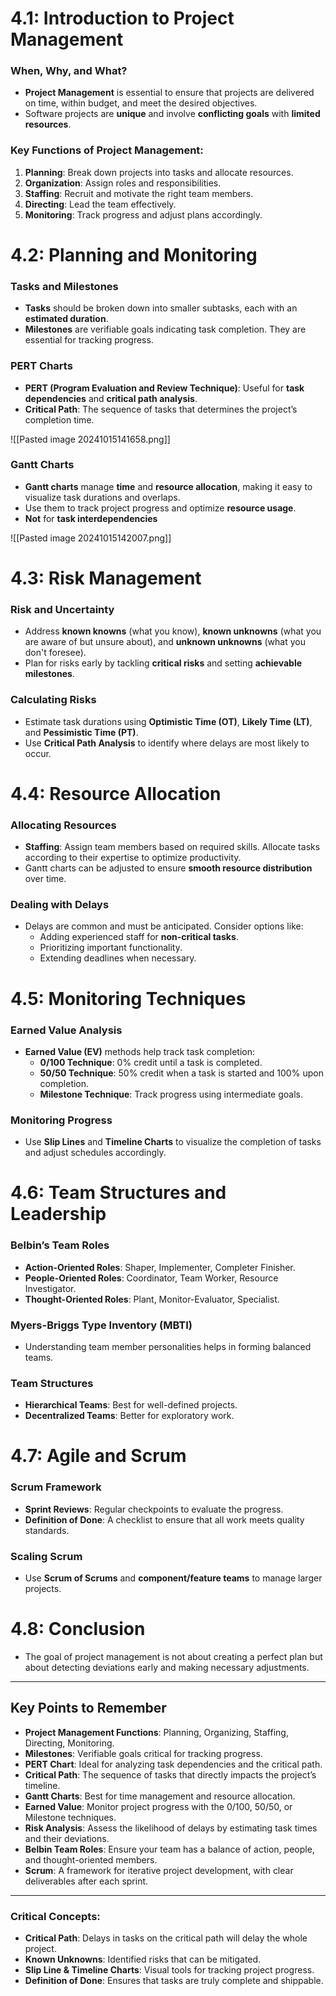 # 4.1: Introduction to Project Management

### When, Why, and What?
- **Project Management** is essential to ensure that projects are delivered on time, within budget, and meet the desired objectives.
- Software projects are **unique** and involve **conflicting goals** with **limited resources**.
  
### Key Functions of Project Management:
1. **Planning**: Break down projects into tasks and allocate resources.
2. **Organization**: Assign roles and responsibilities.
3. **Staffing**: Recruit and motivate the right team members.
4. **Directing**: Lead the team effectively.
5. **Monitoring**: Track progress and adjust plans accordingly.


# 4.2: Planning and Monitoring
### Tasks and Milestones
- **Tasks** should be broken down into smaller subtasks, each with an **estimated duration**.
- **Milestones** are verifiable goals indicating task completion. They are essential for tracking progress.

### PERT Charts
- **PERT (Program Evaluation and Review Technique)**: Useful for **task dependencies** and **critical path analysis**.
- **Critical Path**: The sequence of tasks that determines the project’s completion time.

![[Pasted image 20241015141658.png]]
### Gantt Charts
- **Gantt charts** manage **time** and **resource allocation**, making it easy to visualize task durations and overlaps.
- Use them to track project progress and optimize **resource usage**.
- **Not** for **task interdependencies**

![[Pasted image 20241015142007.png]]
# 4.3: Risk Management
### Risk and Uncertainty
- Address **known knowns** (what you know), **known unknowns** (what you are aware of but unsure about), and **unknown unknowns** (what you don't foresee).
- Plan for risks early by tackling **critical risks** and setting **achievable milestones**.

### Calculating Risks
- Estimate task durations using **Optimistic Time (OT)**, **Likely Time (LT)**, and **Pessimistic Time (PT)**.
- Use **Critical Path Analysis** to identify where delays are most likely to occur.

# 4.4: Resource Allocation
### Allocating Resources
- **Staffing**: Assign team members based on required skills. Allocate tasks according to their expertise to optimize productivity.
- Gantt charts can be adjusted to ensure **smooth resource distribution** over time.

### Dealing with Delays
- Delays are common and must be anticipated. Consider options like:
  - Adding experienced staff for **non-critical tasks**.
  - Prioritizing important functionality.
  - Extending deadlines when necessary.

# 4.5: Monitoring Techniques
### Earned Value Analysis
- **Earned Value (EV)** methods help track task completion:
  - **0/100 Technique**: 0% credit until a task is completed.
  - **50/50 Technique**: 50% credit when a task is started and 100% upon completion.
  - **Milestone Technique**: Track progress using intermediate goals.
  
### Monitoring Progress
- Use **Slip Lines** and **Timeline Charts** to visualize the completion of tasks and adjust schedules accordingly.

# 4.6: Team Structures and Leadership
### Belbin’s Team Roles
- **Action-Oriented Roles**: Shaper, Implementer, Completer Finisher.
- **People-Oriented Roles**: Coordinator, Team Worker, Resource Investigator.
- **Thought-Oriented Roles**: Plant, Monitor-Evaluator, Specialist.
  
### Myers-Briggs Type Inventory (MBTI)
- Understanding team member personalities helps in forming balanced teams.

### Team Structures
- **Hierarchical Teams**: Best for well-defined projects.
- **Decentralized Teams**: Better for exploratory work.

# 4.7: Agile and Scrum
### Scrum Framework
- **Sprint Reviews**: Regular checkpoints to evaluate the progress.
- **Definition of Done**: A checklist to ensure that all work meets quality standards.

### Scaling Scrum
- Use **Scrum of Scrums** and **component/feature teams** to manage larger projects.

# 4.8: Conclusion
- The goal of project management is not about creating a perfect plan but about detecting deviations early and making necessary adjustments.

---

## Key Points to Remember

- **Project Management Functions**: Planning, Organizing, Staffing, Directing, Monitoring.
- **Milestones**: Verifiable goals critical for tracking progress.
- **PERT Chart**: Ideal for analyzing task dependencies and the critical path.
- **Critical Path**: The sequence of tasks that directly impacts the project’s timeline.
- **Gantt Charts**: Best for time management and resource allocation.
- **Earned Value**: Monitor project progress with the 0/100, 50/50, or Milestone techniques.
- **Risk Analysis**: Assess the likelihood of delays by estimating task times and their deviations.
- **Belbin Team Roles**: Ensure your team has a balance of action, people, and thought-oriented members.
- **Scrum**: A framework for iterative project development, with clear deliverables after each sprint.

--- 

### Critical Concepts:
- **Critical Path**: Delays in tasks on the critical path will delay the whole project.
- **Known Unknowns**: Identified risks that can be mitigated.
- **Slip Line & Timeline Charts**: Visual tools for tracking project progress.
- **Definition of Done**: Ensures that tasks are truly complete and shippable.

